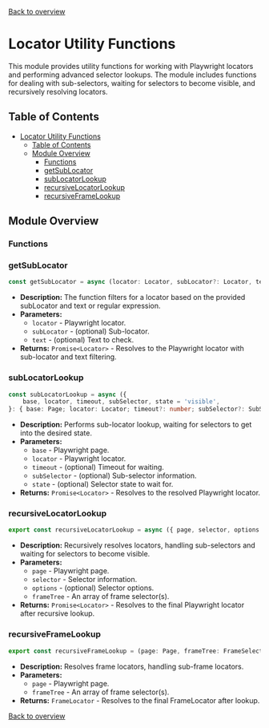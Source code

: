 [Back to overview](../../screenplay_elements.md)

# Locator Utility Functions

This module provides utility functions for working with Playwright locators and performing advanced selector lookups. The module includes functions for dealing with sub-selectors, waiting for selectors to become visible, and recursively resolving locators.

## Table of Contents

- [Locator Utility Functions](#locator-utility-functions)
  - [Table of Contents](#table-of-contents)
  - [Module Overview](#module-overview)
    - [Functions](#functions)
    - [getSubLocator](#getsublocator)
    - [subLocatorLookup](#sublocatorlookup)
    - [recursiveLocatorLookup](#recursivelocatorlookup)
    - [recursiveFrameLookup](#recursiveframelookup)

## Module Overview

### Functions

### getSubLocator

```typescript
const getSubLocator = async (locator: Locator, subLocator?: Locator, text?: string | RegExp): Promise<Locator>;
```

- **Description:** The function filters for a locator based on the provided subLocator and text or regular expression.
- **Parameters:**
  - `locator` - Playwright locator.
  - `subLocator` - (optional) Sub-locator.
  - `text` - (optional) Text to check.
- **Returns:** `Promise<Locator>` - Resolves to the Playwright locator with sub-locator and text filtering.

### subLocatorLookup

```typescript
const subLocatorLookup = async ({
    base, locator, timeout, subSelector, state = 'visible',
}: { base: Page; locator: Locator; timeout?: number; subSelector?: SubSelector, state?: SelectorOptionsState }): Promise<Locator>;
```

- **Description:** Performs sub-locator lookup, waiting for selectors to get into the desired state.
- **Parameters:**
  - `base` - Playwright page.
  - `locator` - Playwright locator.
  - `timeout` - (optional) Timeout for waiting.
  - `subSelector` - (optional) Sub-selector information.
  - `state` - (optional) Selector state to wait for.
- **Returns:** `Promise<Locator>` - Resolves to the resolved Playwright locator.

### recursiveLocatorLookup

```typescript
export const recursiveLocatorLookup = async ({ page, selector, options }: { page: Page; selector: Selector; options?: SelectorOptions & { evaluateVisible?: boolean }, frameTree?: FrameSelector[] }): Promise<Locator>;
```

- **Description:** Recursively resolves locators, handling sub-selectors and waiting for selectors to become visible.
- **Parameters:**
  - `page` - Playwright page.
  - `selector` - Selector information.
  - `options` - (optional) Selector options.
  - `frameTree` - An array of frame selector(s).
- **Returns:** `Promise<Locator>` - Resolves to the final Playwright locator after recursive lookup.


### recursiveFrameLookup

```typescript
export const recursiveFrameLookup = (page: Page, frameTree: FrameSelector[]): FrameLocator;
```

- **Description:** Resolves frame locators, handling sub-frame locators.
- **Parameters:**
  - `page` - Playwright page.
  - `frameTree` - An array of frame selector(s).
- **Returns:** `FrameLocator` - Resolves to the final FrameLocator after lookup.

[Back to overview](../../screenplay_elements.md)